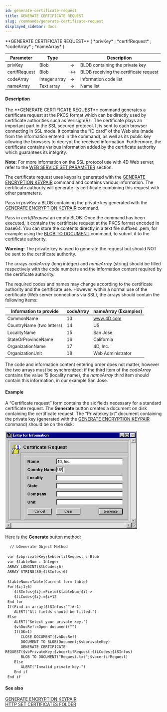 ```yaml
---
id: generate-certificate-request
title: GENERATE CERTIFICATE REQUEST
slug: /commands/generate-certificate-request
displayed_sidebar: docs
---
```


<!--REF #_command_.GENERATE CERTIFICATE REQUEST.Syntax-->**GENERATE CERTIFICATE REQUEST** ( *privKey* ; *certifRequest* ; *codeArray* ; *nameArray* )<!-- END REF-->
<!--REF #_command_.GENERATE CERTIFICATE REQUEST.Params-->
| Parameter | Type |  | Description |
| --- | --- | --- | --- |
| privKey | Blob | &srarr; | BLOB containing the private key |
| certifRequest | Blob | &harr; | BLOB receiving the certificate request |
| codeArray | Integer array | &srarr; | Information code list |
| nameArray | Text array | &srarr; | Name list |

<!-- END REF-->

#### Description 

<!--REF #_command_.GENERATE CERTIFICATE REQUEST.Summary-->The **GENERATE CERTIFICATE REQUEST** command generates a certificate request at the PKCS format which can be directly used by certificate authorities such as Verisign(R) .<!-- END REF--> The certificate plays an important part in the SSL secured protocol. It is sent to each browser connecting in SSL mode. It contains the “ID card” of the Web site (made from the information entered in the command), as well as its public key allowing the browsers to decrypt the received information. Furthermore, the certificate contains various information added by the certificate authority which guarantees its integrity.

**Note:** For more information on the SSL protocol use with 4D Web server, refer to the [WEB SERVICE SET PARAMETER](web-service-set-parameter.md) section. 

The certificate request uses keypairs generated with the [GENERATE ENCRYPTION KEYPAIR](generate-encryption-keypair.md) command and contains various information. The certificate authority will generate its certificate combining this request with other parameters.

Pass in *privKey* a BLOB containing the private key generated with the [GENERATE ENCRYPTION KEYPAIR](generate-encryption-keypair.md) command.

Pass in *certifRequest* an empty BLOB. Once the command has been executed, it contains the certificate request at the PKCS format encoded in base64\. You can store the contents directly in a text file suffixed .pem, for example using the [BLOB TO DOCUMENT](blob-to-document.md) command, to submit it to the certificate authority.

**Warning:** The private key is used to generate the request but should NOT be sent to the certificate authority.

The arrays *codeArray* (long integer) and *nameArray* (string) should be filled respectively with the code numbers and the information content required by the certificate authority. 

The required codes and names may change according to the certificate authority and the certificate use. However, within a normal use of the certificate (Web server connections via SSL), the arrays should contain the following items:

| **Information to provide** | **codeArray** | **nameArray (Examples)** |
| -------------------------- | ------------- | ------------------------ |
| CommonName                 | 13            | www.4D.com               |
| CountryName (two letters)  | 14            | US                       |
| LocalityName               | 15            | San Jose                 |
| StateOrProvinceName        | 16            | California               |
| OrganizationName           | 17            | 4D, Inc.                 |
| OrganizationUnit           | 18            | Web Administrator        |

The code and information content entering order does not matter, however the two arrays must be synchronized: if the third item of the *codeArray* contains the value *15* (locality name), the *nameArray* third item should contain this information, in our example San Jose.

#### Example 

A “Certificate request” form contains the six fields necessary for a standard certificate request. The **Generate** button creates a document on disk containing the certificate request. The “Privatekey.txt” document containing the private key (generated with the [GENERATE ENCRYPTION KEYPAIR](generate-encryption-keypair.md) command) should be on the disk:

![](../assets/en/commands/pict32461.en.png)  
  
Here is the **Generate** button method:

```4d
  // bGenerate Object Method
 
 var $vbprivateKey;$vbcertifRequest : Blob
 var $tableNum : Integer
 ARRAY LONGINT($tLCodes;6)
 ARRAY STRING(80;$tSInfos;6)
 
 $tableNum:=Table(Current form table)
 For($i;1;6)
    $tSInfos{$i}:=Field($tableNum;$i)->
    $tLCodes{$i}:=$i+12
 End for
 If(Find in array($tSInfos;"")#-1)
    ALERT("All fields should be filled.")
 Else
    ALERT("Select your private key.")
    $vhDocRef:=Open document("")
    If(OK=1)
       CLOSE DOCUMENT($vhDocRef)
       DOCUMENT TO BLOB(Document;$vbprivateKey)
       GENERATE CERTIFICATE REQUEST($vbPrivateKey;$vbcertifRequest;$tLCodes;$tSInfos)
       BLOB TO DOCUMENT("Request.txt";$vbcertifRequest)
    Else
       ALERT("Invalid private key.")
    End if
 End if
```

#### See also 

[GENERATE ENCRYPTION KEYPAIR](generate-encryption-keypair.md)  
[HTTP SET CERTIFICATES FOLDER](http-set-certificates-folder.md)  